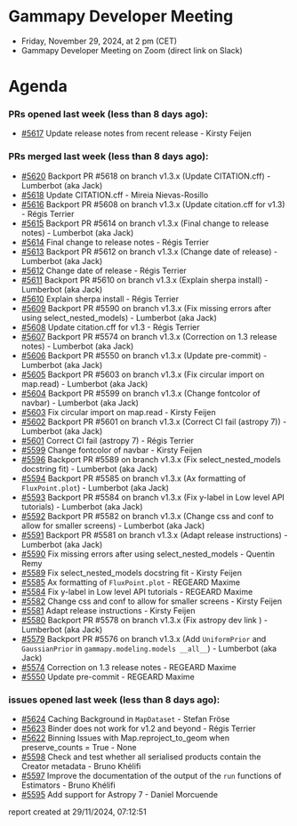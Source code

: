 # Gammapy Developer Meeting 
 * Friday, November 29, 2024, at 2 pm (CET) 
 * Gammapy Developer Meeting on Zoom (direct link on Slack) 
# Agenda

### PRs opened last week (less than 8 days ago): 
* [#5617](https://github.com/gammapy/gammapy/pull/5617) Update release notes from recent release - Kirsty Feijen

### PRs merged last week (less than 8 days ago): 
* [#5620](https://github.com/gammapy/gammapy/pull/5620) Backport PR #5618 on branch v1.3.x (Update CITATION.cff) - Lumberbot (aka Jack)
* [#5618](https://github.com/gammapy/gammapy/pull/5618) Update CITATION.cff - Mireia Nievas-Rosillo
* [#5616](https://github.com/gammapy/gammapy/pull/5616) Backport PR #5608 on branch v1.3.x (Update citation.cff for v1.3) - Régis Terrier
* [#5615](https://github.com/gammapy/gammapy/pull/5615) Backport PR #5614 on branch v1.3.x (Final change to release notes) - Lumberbot (aka Jack)
* [#5614](https://github.com/gammapy/gammapy/pull/5614) Final change to release notes - Régis Terrier
* [#5613](https://github.com/gammapy/gammapy/pull/5613) Backport PR #5612 on branch v1.3.x (Change date of release) - Lumberbot (aka Jack)
* [#5612](https://github.com/gammapy/gammapy/pull/5612) Change date of release - Régis Terrier
* [#5611](https://github.com/gammapy/gammapy/pull/5611) Backport PR #5610 on branch v1.3.x (Explain sherpa install) - Lumberbot (aka Jack)
* [#5610](https://github.com/gammapy/gammapy/pull/5610) Explain sherpa install - Régis Terrier
* [#5609](https://github.com/gammapy/gammapy/pull/5609) Backport PR #5590 on branch v1.3.x (Fix missing errors after using select_nested_models) - Lumberbot (aka Jack)
* [#5608](https://github.com/gammapy/gammapy/pull/5608) Update citation.cff for v1.3 - Régis Terrier
* [#5607](https://github.com/gammapy/gammapy/pull/5607) Backport PR #5574 on branch v1.3.x (Correction on 1.3 release notes) - Lumberbot (aka Jack)
* [#5606](https://github.com/gammapy/gammapy/pull/5606) Backport PR #5550 on branch v1.3.x (Update pre-commit) - Lumberbot (aka Jack)
* [#5605](https://github.com/gammapy/gammapy/pull/5605) Backport PR #5603 on branch v1.3.x (Fix circular import on map.read) - Lumberbot (aka Jack)
* [#5604](https://github.com/gammapy/gammapy/pull/5604) Backport PR #5599 on branch v1.3.x (Change fontcolor of navbar) - Lumberbot (aka Jack)
* [#5603](https://github.com/gammapy/gammapy/pull/5603) Fix circular import on map.read - Kirsty Feijen
* [#5602](https://github.com/gammapy/gammapy/pull/5602) Backport PR #5601 on branch v1.3.x (Correct CI fail  (astropy 7)) - Lumberbot (aka Jack)
* [#5601](https://github.com/gammapy/gammapy/pull/5601) Correct CI fail  (astropy 7) - Régis Terrier
* [#5599](https://github.com/gammapy/gammapy/pull/5599) Change fontcolor of navbar - Kirsty Feijen
* [#5596](https://github.com/gammapy/gammapy/pull/5596) Backport PR #5589 on branch v1.3.x (Fix select_nested_models docstring fit) - Lumberbot (aka Jack)
* [#5594](https://github.com/gammapy/gammapy/pull/5594) Backport PR #5585 on branch v1.3.x (Ax formatting of `FluxPoint.plot`) - Lumberbot (aka Jack)
* [#5593](https://github.com/gammapy/gammapy/pull/5593) Backport PR #5584 on branch v1.3.x (Fix y-label in Low level API tutorials) - Lumberbot (aka Jack)
* [#5592](https://github.com/gammapy/gammapy/pull/5592) Backport PR #5582 on branch v1.3.x (Change css and conf to allow for smaller screens) - Lumberbot (aka Jack)
* [#5591](https://github.com/gammapy/gammapy/pull/5591) Backport PR #5581 on branch v1.3.x (Adapt release instructions) - Lumberbot (aka Jack)
* [#5590](https://github.com/gammapy/gammapy/pull/5590) Fix missing errors after using select_nested_models - Quentin Remy
* [#5589](https://github.com/gammapy/gammapy/pull/5589) Fix select_nested_models docstring fit - Kirsty Feijen
* [#5585](https://github.com/gammapy/gammapy/pull/5585) Ax formatting of `FluxPoint.plot` - REGEARD Maxime
* [#5584](https://github.com/gammapy/gammapy/pull/5584) Fix y-label in Low level API tutorials - REGEARD Maxime
* [#5582](https://github.com/gammapy/gammapy/pull/5582) Change css and conf to allow for smaller screens - Kirsty Feijen
* [#5581](https://github.com/gammapy/gammapy/pull/5581) Adapt release instructions - Kirsty Feijen
* [#5580](https://github.com/gammapy/gammapy/pull/5580) Backport PR #5578 on branch v1.3.x (Fix astropy dev link ) - Lumberbot (aka Jack)
* [#5579](https://github.com/gammapy/gammapy/pull/5579) Backport PR #5576 on branch v1.3.x (Add `UniformPrior` and `GaussianPrior` in `gammapy.modeling.models __all__`) - Lumberbot (aka Jack)
* [#5574](https://github.com/gammapy/gammapy/pull/5574) Correction on 1.3 release notes - REGEARD Maxime
* [#5550](https://github.com/gammapy/gammapy/pull/5550) Update pre-commit - REGEARD Maxime

### issues opened last week (less than 8 days ago): 
* [#5624](https://github.com/gammapy/gammapy/issues/5624) Caching Background in `MapDataset` - Stefan Fröse
* [#5623](https://github.com/gammapy/gammapy/issues/5623) Binder does not work for v1.2 and beyond  - Régis Terrier
* [#5622](https://github.com/gammapy/gammapy/issues/5622) Binning Issues with Map.reproject_to_geom when preserve_counts = True - None
* [#5598](https://github.com/gammapy/gammapy/issues/5598) Check and test whether all serialised products contain the Creator metadata - Bruno Khélifi
* [#5597](https://github.com/gammapy/gammapy/issues/5597) Improve the documentation of the output of the `run` functions of Estimators - Bruno Khélifi
* [#5595](https://github.com/gammapy/gammapy/issues/5595) Add support for Astropy 7 - Daniel Morcuende

 report created at 29/11/2024, 07:12:51